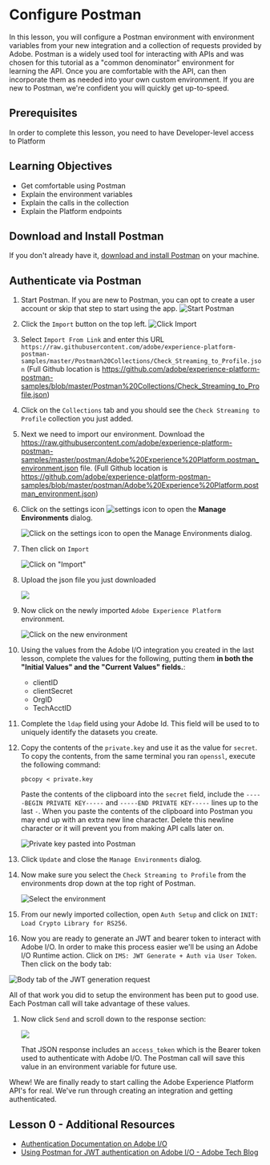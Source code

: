 # Configure Postman

In this lesson, you will configure a Postman environment with environment variables from your new integration and a collection of requests provided by Adobe. Postman is a widely used tool for interacting with APIs and was chosen for this tutorial as a "common denominator" environment for learning the API. Once you are comfortable with the API, can then incorporate them as needed into your own custom environment. If you are new to Postman, we're confident you will quickly get up-to-speed. 

## Prerequisites

In order to complete this lesson, you need to have Developer-level access to Platform

## Learning Objectives

* Get comfortable using Postman
* Explain the environment variables
* Explain the calls in the collection
* Explain the Platform endpoints

## Download and Install Postman

If you don't already have it, [download and install Postman](https://www.getpostman.com/) on your machine.

## Authenticate via Postman

<!--Establishing your own best practices

Quotes from customers about how they like to work

Maybe organize by the UI labels:

1. Data Management
   1. Schemas
   1. Datasets
   1. Connections
   1. Queries
   1. Monitoring
1. Unified Profile
   1. Profiles
   1. Segments
   1. Identities
1. Data Science
   1. Models
   1. Services
-->
1. Start Postman. If you are new to Postman, you can opt to create a user account or skip that step to start using the app.
   ![Start Postman](../assets/postman.png)

1. Click the `Import` button on the top left.
   ![Click Import](../assets/postman_import.png)

1. Select `Import From Link` and enter this URL `https://raw.githubusercontent.com/adobe/experience-platform-postman-samples/master/Postman%20Collections/Check_Streaming_to_Profile.json` (Full Github location is https://github.com/adobe/experience-platform-postman-samples/blob/master/Postman%20Collections/Check_Streaming_to_Profile.json)

1. Click on the `Collections` tab and you should see the `Check Streaming to Profile` collection you just added.
1. Next we need to import our environment. Download the  https://raw.githubusercontent.com/adobe/experience-platform-postman-samples/master/postman/Adobe%20Experience%20Platform.postman_environment.json file. (Full Github location is https://github.com/adobe/experience-platform-postman-samples/blob/master/postman/Adobe%20Experience%20Platform.postman_environment.json)
1. Click on the settings icon ![settings icon](../assets/postman_settings.png) to open the **Manage Environments** dialog.

   ![Click on the settings icon to open the Manage Environments dialog.](../assets/postman_manage_env.png)

1. Then click on `Import`

   ![Click on "Import"](../assets/postman_import_env.png)

1. Upload the json file you just downloaded

   ![](../assets/postman_after_env_import.png)

1. Now click on the newly imported `Adobe Experience Platform` environment.

   ![Click on the new environment](../assets/postman_set_env.png)

1. Using the values from the Adobe I/O integration you created in the last lesson, complete the values for the following, putting them **in both the "Initial Values" and the "Current Values" fields.**:

   * clientID
   * clientSecret
   * OrgID
   * TechAcctID

1. Complete the `ldap` field using your Adobe Id. This field will be used to to uniquely identify the datasets you create. <!--is this all the ldap field is used for? perhaps it should have a friendlier name in the collection-->

1. Copy the contents of the `private.key` and use it as the value for `secret`.  To copy the contents, from the same terminal you ran `openssl`, execute the following command:

   ```shell
   pbcopy < private.key
   ```

   Paste the contents of the clipboard into the `secret` field, include the `-----BEGIN PRIVATE KEY-----` and `-----END PRIVATE KEY-----` lines up to the last `-`. When you paste the contents of the clipboard into Postman you may end up with an extra new line character. Delete this newline character or it will prevent you from making API calls later on.

   ![Private key pasted into Postman](../assets/private_key_good.png)

1. Click `Update` and close the `Manage Environments` dialog.

1. Now make sure you select the `Check Streaming to Profile` from the environments drop down at the top right of Postman.

   ![Select the environment](../assets/postman_experience_platform_env.png)

1. From our newly imported collection, open `Auth Setup` and click on `INIT: Load Crypto Library for RS256`.<!--need to provide context on what this does. check with Thomas-->
1.  Now you are ready to generate an JWT and bearer token to interact with Adobe I/O. In order to make this process easier we'll be using an Adobe I/O Runtime action. Click on `IMS: JWT Generate + Auth via User Token`. Then click on the body tab:<!--need to provide more context around the JWT token, how long it lasts, etc.-->

   ![Body tab of the JWT generation request](../assets/postman_auth_body.png)

   All of that work you did to setup the environment has been put to good use. Each Postman call will take advantage of these values.

1. Now click `Send` and scroll down to the response section:

   ![](../assets/postman_auth_response.png)

   That JSON response includes an `access_token` which is the Bearer token used to authenticate with Adobe I/O. The Postman call will save this value in an environment variable for future use.

Whew! We are finally ready to start calling the Adobe Experience Platform API's for real. We've run through creating an integration and getting authenticated.

## Lesson 0 - Additional Resources

* [Authentication Documentation on Adobe I/O](https://www.adobe.io/authentication.html)
* [Using Postman for JWT authentication on Adobe I/O - Adobe Tech Blog](https://medium.com/adobetech/using-postman-for-jwt-authentication-on-adobe-i-o-7573428ffe7f)